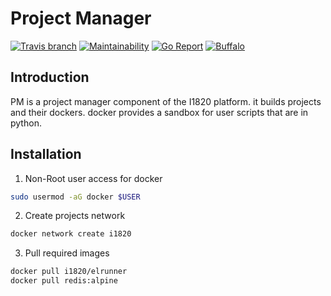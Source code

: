 # Project Manager
[![Travis branch](https://img.shields.io/travis/com/I1820/pm/master.svg?style=flat-square)](https://travis-ci.com/I1820/pm)
[![Maintainability](https://api.codeclimate.com/v1/badges/e8583a735941b7d9a505/maintainability)](https://codeclimate.com/github/I1820/pm/maintainability)
[![Go Report](https://goreportcard.com/badge/github.com/I1820/pm?style=flat-square)](https://goreportcard.com/report/github.com/I1820/pm)
[![Buffalo](https://img.shields.io/badge/powered%20by-buffalo-blue.svg?style=flat-square)](http://gobuffalo.io)


## Introduction
PM is a project manager component of the I1820 platform.
it builds projects and their dockers. docker provides a sandbox for user scripts that are in python.

## Installation

1. Non-Root user access for docker
```sh
sudo usermod -aG docker $USER
```

2. Create projects network
```sh
docker network create i1820
```

3. Pull required images
```sh
docker pull i1820/elrunner
docker pull redis:alpine
```
